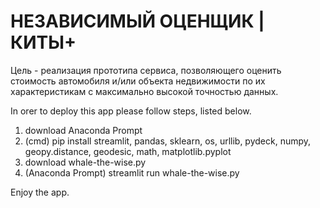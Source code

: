 # НЕЗАВИСИМЫЙ ОЦЕНЩИК | КИТЫ+</br>
Цель - реализация прототипа сервиса, позволяющего оценить стоимость автомобиля и/или объекта недвижимости по их характеристикам с максимально высокой точностью данных.

In orer to deploy this app please follow steps, listed below.

1) download Anaconda Prompt
2) (cmd) pip install streamlit, pandas, sklearn, os, urllib, pydeck, numpy, geopy.distance, geodesic, math, matplotlib.pyplot
3) download whale-the-wise.py
4) (Anaconda Prompt) streamlit run whale-the-wise.py

Enjoy the app.
